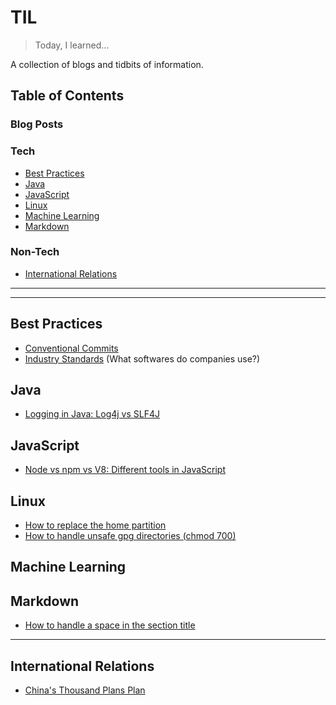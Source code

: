 # TIL
> Today, I learned...

A collection of blogs and tidbits of information.

## Table of Contents
### Blog Posts


### Tech
- [Best Practices](#best-practices)
- [Java](#java)
- [JavaScript](#javascript)
- [Linux](#linux)
- [Machine Learning](#machine-learning)
- [Markdown](#markdown)

### Non-Tech
- [International Relations](#international-relations)

---
---

## Best Practices
- [Conventional Commits](best-practices/conventional-commits.md)
- [Industry Standards](best-practices/industry-standards.md) (What softwares do companies use?)

## Java
- [Logging in Java: Log4j vs SLF4J](java/logging-in-java.md)

## JavaScript
- [Node vs npm vs V8: Different tools in JavaScript](javascript/different-tools-in-js.md)

## Linux
- [How to replace the home partition](linux/how-to-replace-home.md)
- [How to handle unsafe gpg directories (chmod 700)](linux/unsafe-gpg-dir.md)

## Machine Learning

## Markdown
- [How to handle a space in the section title](markdown/how-to-handle-space.md)


---

## International Relations
- [China's Thousand Plans Plan](international-relations/china-thousand-talents-plan.md)